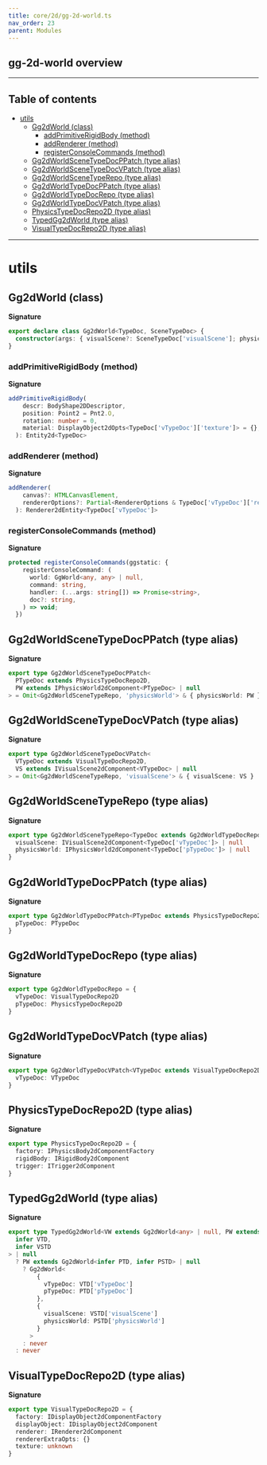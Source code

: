 ```yaml
---
title: core/2d/gg-2d-world.ts
nav_order: 23
parent: Modules
---
```


## gg-2d-world overview

---

<h2 class="text-delta">Table of contents</h2>

- [utils](#utils)
  - [Gg2dWorld (class)](#gg2dworld-class)
    - [addPrimitiveRigidBody (method)](#addprimitiverigidbody-method)
    - [addRenderer (method)](#addrenderer-method)
    - [registerConsoleCommands (method)](#registerconsolecommands-method)
  - [Gg2dWorldSceneTypeDocPPatch (type alias)](#gg2dworldscenetypedocppatch-type-alias)
  - [Gg2dWorldSceneTypeDocVPatch (type alias)](#gg2dworldscenetypedocvpatch-type-alias)
  - [Gg2dWorldSceneTypeRepo (type alias)](#gg2dworldscenetyperepo-type-alias)
  - [Gg2dWorldTypeDocPPatch (type alias)](#gg2dworldtypedocppatch-type-alias)
  - [Gg2dWorldTypeDocRepo (type alias)](#gg2dworldtypedocrepo-type-alias)
  - [Gg2dWorldTypeDocVPatch (type alias)](#gg2dworldtypedocvpatch-type-alias)
  - [PhysicsTypeDocRepo2D (type alias)](#physicstypedocrepo2d-type-alias)
  - [TypedGg2dWorld (type alias)](#typedgg2dworld-type-alias)
  - [VisualTypeDocRepo2D (type alias)](#visualtypedocrepo2d-type-alias)

---

# utils

## Gg2dWorld (class)

**Signature**

```ts
export declare class Gg2dWorld<TypeDoc, SceneTypeDoc> {
  constructor(args: { visualScene?: SceneTypeDoc['visualScene']; physicsWorld?: SceneTypeDoc['physicsWorld'] })
}
```

### addPrimitiveRigidBody (method)

**Signature**

```ts
addPrimitiveRigidBody(
    descr: BodyShape2DDescriptor,
    position: Point2 = Pnt2.O,
    rotation: number = 0,
    material: DisplayObject2dOpts<TypeDoc['vTypeDoc']['texture']> = {},
  ): Entity2d<TypeDoc>
```

### addRenderer (method)

**Signature**

```ts
addRenderer(
    canvas?: HTMLCanvasElement,
    rendererOptions?: Partial<RendererOptions & TypeDoc['vTypeDoc']['rendererExtraOpts']>,
  ): Renderer2dEntity<TypeDoc['vTypeDoc']>
```

### registerConsoleCommands (method)

**Signature**

```ts
protected registerConsoleCommands(ggstatic: {
    registerConsoleCommand: (
      world: GgWorld<any, any> | null,
      command: string,
      handler: (...args: string[]) => Promise<string>,
      doc?: string,
    ) => void;
  })
```

## Gg2dWorldSceneTypeDocPPatch (type alias)

**Signature**

```ts
export type Gg2dWorldSceneTypeDocPPatch<
  PTypeDoc extends PhysicsTypeDocRepo2D,
  PW extends IPhysicsWorld2dComponent<PTypeDoc> | null
> = Omit<Gg2dWorldSceneTypeRepo, 'physicsWorld'> & { physicsWorld: PW }
```

## Gg2dWorldSceneTypeDocVPatch (type alias)

**Signature**

```ts
export type Gg2dWorldSceneTypeDocVPatch<
  VTypeDoc extends VisualTypeDocRepo2D,
  VS extends IVisualScene2dComponent<VTypeDoc> | null
> = Omit<Gg2dWorldSceneTypeRepo, 'visualScene'> & { visualScene: VS }
```

## Gg2dWorldSceneTypeRepo (type alias)

**Signature**

```ts
export type Gg2dWorldSceneTypeRepo<TypeDoc extends Gg2dWorldTypeDocRepo = Gg2dWorldTypeDocRepo> = {
  visualScene: IVisualScene2dComponent<TypeDoc['vTypeDoc']> | null
  physicsWorld: IPhysicsWorld2dComponent<TypeDoc['pTypeDoc']> | null
}
```

## Gg2dWorldTypeDocPPatch (type alias)

**Signature**

```ts
export type Gg2dWorldTypeDocPPatch<PTypeDoc extends PhysicsTypeDocRepo2D> = Omit<Gg2dWorldTypeDocRepo, 'pTypeDoc'> & {
  pTypeDoc: PTypeDoc
}
```

## Gg2dWorldTypeDocRepo (type alias)

**Signature**

```ts
export type Gg2dWorldTypeDocRepo = {
  vTypeDoc: VisualTypeDocRepo2D
  pTypeDoc: PhysicsTypeDocRepo2D
}
```

## Gg2dWorldTypeDocVPatch (type alias)

**Signature**

```ts
export type Gg2dWorldTypeDocVPatch<VTypeDoc extends VisualTypeDocRepo2D> = Omit<Gg2dWorldTypeDocRepo, 'vTypeDoc'> & {
  vTypeDoc: VTypeDoc
}
```

## PhysicsTypeDocRepo2D (type alias)

**Signature**

```ts
export type PhysicsTypeDocRepo2D = {
  factory: IPhysicsBody2dComponentFactory
  rigidBody: IRigidBody2dComponent
  trigger: ITrigger2dComponent
}
```

## TypedGg2dWorld (type alias)

**Signature**

```ts
export type TypedGg2dWorld<VW extends Gg2dWorld<any> | null, PW extends Gg2dWorld<any> | null> = VW extends Gg2dWorld<
  infer VTD,
  infer VSTD
> | null
  ? PW extends Gg2dWorld<infer PTD, infer PSTD> | null
    ? Gg2dWorld<
        {
          vTypeDoc: VTD['vTypeDoc']
          pTypeDoc: PTD['pTypeDoc']
        },
        {
          visualScene: VSTD['visualScene']
          physicsWorld: PSTD['physicsWorld']
        }
      >
    : never
  : never
```

## VisualTypeDocRepo2D (type alias)

**Signature**

```ts
export type VisualTypeDocRepo2D = {
  factory: IDisplayObject2dComponentFactory
  displayObject: IDisplayObject2dComponent
  renderer: IRenderer2dComponent
  rendererExtraOpts: {}
  texture: unknown
}
```
